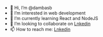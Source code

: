 - 👋 Hi, I’m @dambasb
- 👀 I’m interested in web development
- 🌱 I’m currently learning React and NodeJS
- 💞️ I’m looking to collaborate on [Lnkedin](https://www.linkedin.com/in/damir-kolobari%C4%87-28b15b127/)
- 📫 How to reach me: [Lnkedin](https://www.linkedin.com/in/damir-kolobari%C4%87-28b15b127/)

<!---
dambasb/dambasb is a ✨ special ✨ repository because its `README.md` (this file) appears on your GitHub profile.
You can click the Preview link to take a look at your changes.
--->
